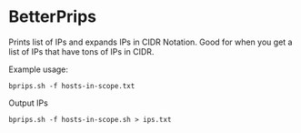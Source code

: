 # BetterPrips
Prints list of IPs and expands IPs in CIDR Notation. Good for when you get a list of IPs that have tons of IPs in CIDR.

Example usage:

```
bprips.sh -f hosts-in-scope.txt
```

Output IPs

```
bprips.sh -f hosts-in-scope.sh > ips.txt
```
